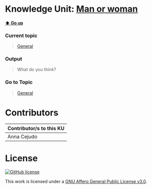 # Knowledge Unit: [Man or woman](../../knowledge_units/general/man-or-woman.md)

#### [:arrow_up: Go up](../../topics/general.md)
### Current topic
> [General](../../topics/general.md)
### Output
> What do you think?
### Go to Topic
> [General](../../topics/general.md)


# Contributors

| Contributor/s to this KU |
| - | 
| Anna Cejudo |

# License
[![GitHub license](https://img.shields.io/github/license/inbrainz/cerebro)](https://github.com/inbrainz/cerebro/blob/master/LICENSE)

This work is licensed under a [GNU Affero General Public License v3.0](https://www.gnu.org/licenses/agpl-3.0.txt).